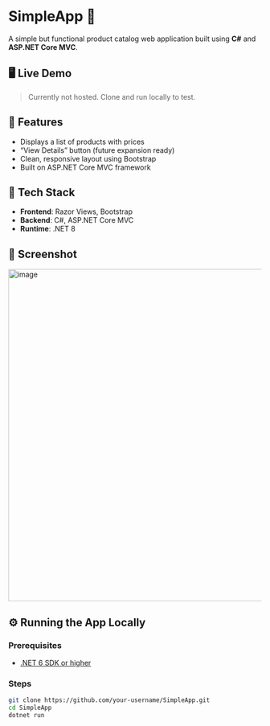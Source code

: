 # SimpleApp 🧾

A simple but functional product catalog web application built using **C#** and **ASP.NET Core MVC**.

## 🖥️ Live Demo
> Currently not hosted. Clone and run locally to test.

## 🚀 Features
- Displays a list of products with prices
- “View Details” button (future expansion ready)
- Clean, responsive layout using Bootstrap
- Built on ASP.NET Core MVC framework

## 🧰 Tech Stack
- **Frontend**: Razor Views, Bootstrap
- **Backend**: C#, ASP.NET Core MVC
- **Runtime**: .NET 8

## 📸 Screenshot

<img width="1627" height="661" alt="image" src="https://github.com/user-attachments/assets/d1ad3d59-17c7-44e8-9050-57b2ebfe53be" />


## ⚙️ Running the App Locally

### Prerequisites
- [.NET 6 SDK or higher](https://dotnet.microsoft.com/download)

### Steps

```bash
git clone https://github.com/your-username/SimpleApp.git
cd SimpleApp
dotnet run
